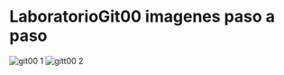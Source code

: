 # LaboratorioGit00 imagenes paso a paso 
![git00 1](https://github.com/SagantAVZ/LaboratorioGit00/assets/143424339/3eed3047-288d-41ac-b82e-6fee971ac25a)
![gitt00 2](https://github.com/SagantAVZ/LaboratorioGit00/assets/143424339/c20a4196-bd3c-463c-8967-5fa5df3eb6f1)
